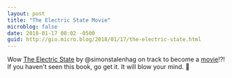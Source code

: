 ```yaml
---
layout: post
title: "The Electric State Movie"
microblog: false
date: 2018-01-17 08:02 -0500
guid: http://gio.micro.blog/2018/01/17/the-electric-state.html
---
```

Wow [The Electric State](https://www.kickstarter.com/projects/1192053011/the-electric-state-simon-stalenhags-new-narrative) by @simonstalenhag on track to become a [movie](http://deadline.com/2017/12/the-electric-state-andy-muschietti-russo-brothers-simon-stalenhag-1202227395/)!?!
If you haven't seen this book, go get it. It will blow your mind. 🤯

